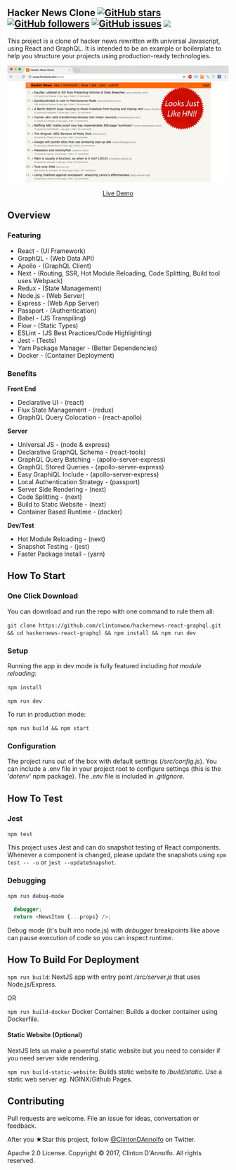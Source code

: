 ## Hacker News Clone  [![GitHub stars](https://img.shields.io/github/stars/clintonwoo/hackernews-react-graphql.svg?style=social&label=Star)](https://github.com/clintonwoo/hackernews-react-graphql/stargazers) [![GitHub followers](https://img.shields.io/github/followers/clintonwoo.svg?style=social&label=Follow)](https://github.com/clintonwoo/hackernews-react-graphql/) [![GitHub issues](https://img.shields.io/github/issues/clintonwoo/hackernews-react-graphql.svg)](https://github.com/clintonwoo/hackernews-react-graphql/issues) [![](https://img.shields.io/github/issues-pr-raw/clintonwoo/hackernews-react-graphql.svg)](https://github.com/clintonwoo/hackernews-react-graphql/pulls)

This project is a clone of hacker news rewritten with universal Javascript, using React and GraphQL. It is intended to be an example or boilerplate to help you structure your projects using production-ready technologies.
<p align="center" margin-bottom="0">
  <a href="http://www.hnclone.win" target="_blank">
    <img alt="Hacker News Clone Demo" width="auto" height="auto" src="docs/HN-Demo.jpg">
  </a>
</p>
<p align="center">
  <a href="http://www.hnclone.win">Live Demo</a>
</p>

## Overview

### Featuring
- React - (UI Framework)
- GraphQL - (Web Data API)
- Apollo - (GraphQL Client)
- Next - (Routing, SSR, Hot Module Reloading, Code Splitting, Build tool uses Webpack)
- Redux - (State Management)
- Node.js - (Web Server)
- Express - (Web App Server)
- Passport - (Authentication)
- Babel - (JS Transpiling)
- Flow - (Static Types)
- ESLint - (JS Best Practices/Code Highlighting)
- Jest - (Tests)
- Yarn Package Manager - (Better Dependencies)
- Docker - (Container Deployment)

### Benefits
**Front End**
- Declarative UI - (react)
- Flux State Management - (redux)
- GraphQL Query Colocation - (react-apollo)

**Server**
- Universal JS - (node & express)
- Declarative GraphQL Schema - (react-tools)
- GraphQL Query Batching - (apollo-server-express)
- GraphQL Stored Queries - (apollo-server-express)
- Easy GraphiQL Include - (apollo-server-express)
- Local Authentication Strategy - (passport)
- Server Side Rendering - (next)
- Code Splitting - (next)
- Build to Static Website - (next)
- Container Based Runtime - (docker)

**Dev/Test**
- Hot Module Reloading - (next)
- Snapshot Testing - (jest)
- Faster Package Install - (yarn)

## How To Start

### One Click Download

You can download and run the repo with one command to rule them all:

`git clone https://github.com/clintonwoo/hackernews-react-graphql.git && cd hackernews-react-graphql && npm install && npm run dev`

### Setup

Running the app in dev mode is fully featured including *hot module reloading*:

`npm install`

`npm run dev`

To run in production mode:

`npm run build && npm start`

### Configuration

The project runs out of the box with default settings (*/src/config.js*). You can include a .env file in your project root to configure settings (this is the '*dotenv*' npm package). The *.env* file is included in *.gitignore*.

## How To Test

### Jest

`npm test`

This project uses Jest and can do snapshot testing of React components. Whenever a component is changed, please update the snapshots using `npm test -- -u` or `jest --updateSnapshot`.

### Debugging

```npm run debug-mode ```

```js
  debugger;
  return <NewsItem {...props} />;
```

Debug mode (it's built into node.js) with *debugger* breakpoints like above can pause execution of code so you can inspect runtime.


## How To Build For Deployment

`npm run build`: NextJS app with entry point */src/server.js* that uses Node.js/Express.

OR

`npm run build-docker`
Docker Container: Builds a docker container using Dockerfile.


#### Static Website (Optional)

NextJS lets us make a powerful static website but you need to consider if you need server side rendering.

`npm run build-static-website`: Builds static website to */build/static*. Use a static web server *eg.* NGINX/Github Pages.


## Contributing
Pull requests are welcome. File an issue for ideas, conversation or feedback.

After you ★Star this project, follow [@ClintonDAnnolfo](https://twitter.com/clintondannolfo) on Twitter.

Apache 2.0 License. Copyright © 2017, Clinton D'Annolfo. All rights reserved.
